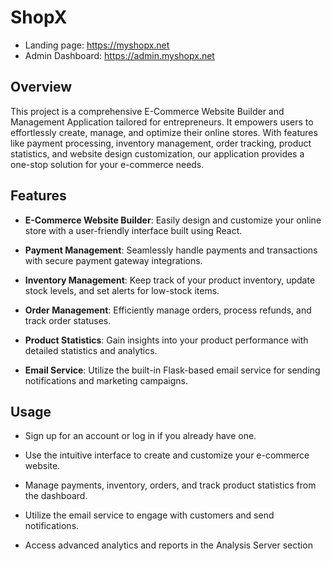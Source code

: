 # ShopX
- Landing page: https://myshopx.net
- Admin Dashboard: https://admin.myshopx.net
  
## Overview

This project is a comprehensive E-Commerce Website Builder and Management Application tailored for entrepreneurs. It empowers users to effortlessly create, manage, and optimize their online stores. With features like payment processing, inventory management, order tracking, product statistics, and website design customization, our application provides a one-stop solution for your e-commerce needs.

## Features

- **E-Commerce Website Builder**: Easily design and customize your online store with a user-friendly interface built using React.

- **Payment Management**: Seamlessly handle payments and transactions with secure payment gateway integrations.

- **Inventory Management**: Keep track of your product inventory, update stock levels, and set alerts for low-stock items.

- **Order Management**: Efficiently manage orders, process refunds, and track order statuses.

- **Product Statistics**: Gain insights into your product performance with detailed statistics and analytics.

- **Email Service**: Utilize the built-in Flask-based email service for sending notifications and marketing campaigns.

## Usage
- Sign up for an account or log in if you already have one.

- Use the intuitive interface to create and customize your e-commerce website.

- Manage payments, inventory, orders, and track product statistics from the dashboard.

- Utilize the email service to engage with customers and send notifications.

- Access advanced analytics and reports in the Analysis Server section

